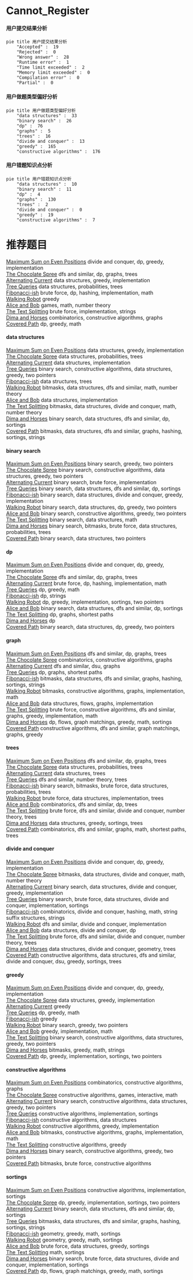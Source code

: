 # Cannot_Register
<!-- tabs:start -->
#### **用户提交结果分析**

```mermaid
pie title 用户提交结果分析
    "Accepted" :  19
    "Rejected" :  0
    "Wrong answer" :  28
    "Runtime error" :  1
    "Time limit exceeded" :  2
    "Memory limit exceeded" :  0
    "Compilation error" :  0
    "Partial" :  0
```
#### **用户做题类型偏好分析**

```mermaid
pie title 用户做题类型偏好分析
    "data structures" :  33
    "binary search" :  26
    "dp" :  76
    "graphs" :  5
    "trees" :  16
    "divide and conquer" :  13
    "greedy" :  165
    "constructive algorithms" :  176
```
#### **用户错题知识点分析**

```mermaid
pie title 用户错题知识点分析
    "data structures" :  10
    "binary search" :  11
    "dp" :  4
    "graphs" :  130
    "trees" :  2
    "divide and conquer" :  0
    "greedy" :  19
    "constructive algorithms" :  7
```
<!-- tabs:end -->
# 推荐题目
[Maximum Sum on Even Positions](http://codeforces.com/problemset/problem/1373/D)		divide and conquer,
                        dp,
                        greedy,
                        implementation		  
[The Chocolate Spree](http://codeforces.com/problemset/problem/633/F)		dfs and similar,
                        dp,
                        graphs,
                        trees		  
[Alternating Current](http://codeforces.com/problemset/problem/343/B)		data structures,
                        greedy,
                        implementation		  
[Tree Queries](http://codeforces.com/problemset/problem/1254/D)		data structures,
                        probabilities,
                        trees		  
[Fibonacci-ish](http://codeforces.com/problemset/problem/633/D)		brute force,
                        dp,
                        hashing,
                        implementation,
                        math		  
[Walking Robot](http://codeforces.com/problemset/problem/1154/D)		greedy		  
[Alice and Bob](http://codeforces.com/problemset/problem/346/A)		games,
                        math,
                        number theory		  
[The Text Splitting](http://codeforces.com/problemset/problem/612/A)		brute force,
                        implementation,
                        strings		  
[Dima and Horses](http://codeforces.com/problemset/problem/272/E)		combinatorics,
                        constructive algorithms,
                        graphs		  
[Covered Path](http://codeforces.com/problemset/problem/534/B)		dp,
                        greedy,
                        math		  
<!-- tabs:start -->
#### **data structures**
[Maximum Sum on Even Positions](http://codeforces.com/problemset/problem/343/B)		data structures,
                        greedy,
                        implementation		  
[The Chocolate Spree](http://codeforces.com/problemset/problem/1254/D)		data structures,
                        probabilities,
                        trees		  
[Alternating Current](http://codeforces.com/problemset/problem/633/H)		data structures,
                        implementation		  
[Tree Queries](https://codeforces.com/contest/1405/problem/E)		binary search,
                        constructive algorithms,
                        data structures,
                        greedy,
                        two pointers		  
[Fibonacci-ish](http://codeforces.com/problemset/problem/226/E)		data structures,
                        trees		  
[Walking Robot](http://codeforces.com/problemset/problem/633/G)		bitmasks,
                        data structures,
                        dfs and similar,
                        math,
                        number theory		  
[Alice and Bob](http://codeforces.com/problemset/problem/1163/B2)		data structures,
                        implementation		  
[The Text Splitting](http://codeforces.com/problemset/problem/1114/F)		bitmasks,
                        data structures,
                        divide and conquer,
                        math,
                        number theory		  
[Dima and Horses](http://codeforces.com/problemset/problem/246/E)		binary search,
                        data structures,
                        dfs and similar,
                        dp,
                        sortings		  
[Covered Path](http://codeforces.com/problemset/problem/1476/E)		bitmasks,
                        data structures,
                        dfs and similar,
                        graphs,
                        hashing,
                        sortings,
                        strings		  
#### **binary search**
[Maximum Sum on Even Positions](http://codeforces.com/problemset/problem/343/C)		binary search,
                        greedy,
                        two pointers		  
[The Chocolate Spree](https://codeforces.com/contest/1405/problem/E)		binary search,
                        constructive algorithms,
                        data structures,
                        greedy,
                        two pointers		  
[Alternating Current](http://codeforces.com/problemset/problem/487/A)		binary search,
                        brute force,
                        implementation		  
[Tree Queries](http://codeforces.com/problemset/problem/246/E)		binary search,
                        data structures,
                        dfs and similar,
                        dp,
                        sortings		  
[Fibonacci-ish](https://codeforces.com/contest/1440/problem/E)		binary search,
                        data structures,
                        divide and conquer,
                        greedy,
                        implementation		  
[Walking Robot](http://codeforces.com/problemset/problem/1492/C)		binary search,
                        data structures,
                        dp,
                        greedy,
                        two pointers		  
[Alice and Bob](http://codeforces.com/problemset/problem/1463/D)		binary search,
                        constructive algorithms,
                        greedy,
                        two pointers		  
[The Text Splitting](http://codeforces.com/problemset/problem/1490/G)		binary search,
                        data structures,
                        math		  
[Dima and Horses](http://codeforces.com/problemset/problem/1479/D)		binary search,
                        bitmasks,
                        brute force,
                        data structures,
                        probabilities,
                        trees		  
[Covered Path](http://codeforces.com/problemset/problem/1436/E)		binary search,
                        data structures,
                        two pointers		  
#### **dp**
[Maximum Sum on Even Positions](http://codeforces.com/problemset/problem/1373/D)		divide and conquer,
                        dp,
                        greedy,
                        implementation		  
[The Chocolate Spree](http://codeforces.com/problemset/problem/633/F)		dfs and similar,
                        dp,
                        graphs,
                        trees		  
[Alternating Current](http://codeforces.com/problemset/problem/633/D)		brute force,
                        dp,
                        hashing,
                        implementation,
                        math		  
[Tree Queries](http://codeforces.com/problemset/problem/534/B)		dp,
                        greedy,
                        math		  
[Fibonacci-ish](http://codeforces.com/problemset/problem/494/B)		dp,
                        strings		  
[Walking Robot](http://codeforces.com/problemset/problem/1304/C)		dp,
                        greedy,
                        implementation,
                        sortings,
                        two pointers		  
[Alice and Bob](http://codeforces.com/problemset/problem/246/E)		binary search,
                        data structures,
                        dfs and similar,
                        dp,
                        sortings		  
[The Text Splitting](http://codeforces.com/problemset/problem/346/D)		dp,
                        graphs,
                        shortest paths		  
[Dima and Horses](http://codeforces.com/problemset/problem/1453/F)		dp		  
[Covered Path](http://codeforces.com/problemset/problem/1492/C)		binary search,
                        data structures,
                        dp,
                        greedy,
                        two pointers		  
#### **graph**
[Maximum Sum on Even Positions](http://codeforces.com/problemset/problem/633/F)		dfs and similar,
                        dp,
                        graphs,
                        trees		  
[The Chocolate Spree](http://codeforces.com/problemset/problem/272/E)		combinatorics,
                        constructive algorithms,
                        graphs		  
[Alternating Current](http://codeforces.com/problemset/problem/1290/C)		dfs and similar,
                        dsu,
                        graphs		  
[Tree Queries](http://codeforces.com/problemset/problem/346/D)		dp,
                        graphs,
                        shortest paths		  
[Fibonacci-ish](http://codeforces.com/problemset/problem/1476/E)		bitmasks,
                        data structures,
                        dfs and similar,
                        graphs,
                        hashing,
                        sortings,
                        strings		  
[Walking Robot](http://codeforces.com/problemset/problem/388/B)		bitmasks,
                        constructive algorithms,
                        graphs,
                        implementation,
                        math		  
[Alice and Bob](http://codeforces.com/problemset/problem/280/D)		data structures,
                        flows,
                        graphs,
                        implementation		  
[The Text Splitting](http://codeforces.com/problemset/problem/1487/C)		brute force,
                        constructive algorithms,
                        dfs and similar,
                        graphs,
                        greedy,
                        implementation,
                        math		  
[Dima and Horses](http://codeforces.com/problemset/problem/1437/C)		dp,
                        flows,
                        graph matchings,
                        greedy,
                        math,
                        sortings		  
[Covered Path](http://codeforces.com/problemset/problem/1470/D)		constructive algorithms,
                        dfs and similar,
                        graph matchings,
                        graphs,
                        greedy		  
#### **trees**
[Maximum Sum on Even Positions](http://codeforces.com/problemset/problem/633/F)		dfs and similar,
                        dp,
                        graphs,
                        trees		  
[The Chocolate Spree](http://codeforces.com/problemset/problem/1254/D)		data structures,
                        probabilities,
                        trees		  
[Alternating Current](http://codeforces.com/problemset/problem/226/E)		data structures,
                        trees		  
[Tree Queries](http://codeforces.com/problemset/problem/348/B)		dfs and similar,
                        number theory,
                        trees		  
[Fibonacci-ish](http://codeforces.com/problemset/problem/1479/D)		binary search,
                        bitmasks,
                        brute force,
                        data structures,
                        probabilities,
                        trees		  
[Walking Robot](http://codeforces.com/problemset/problem/1511/C)		brute force,
                        data structures,
                        implementation,
                        trees		  
[Alice and Bob](http://codeforces.com/problemset/problem/1499/F)		combinatorics,
                        dfs and similar,
                        dp,
                        trees		  
[The Text Splitting](http://codeforces.com/problemset/problem/1491/E)		brute force,
                        dfs and similar,
                        divide and conquer,
                        number theory,
                        trees		  
[Dima and Horses](http://codeforces.com/problemset/problem/1466/D)		data structures,
                        greedy,
                        sortings,
                        trees		  
[Covered Path](http://codeforces.com/problemset/problem/1495/D)		combinatorics,
                        dfs and similar,
                        graphs,
                        math,
                        shortest paths,
                        trees		  
#### **divide and conquer**
[Maximum Sum on Even Positions](http://codeforces.com/problemset/problem/1373/D)		divide and conquer,
                        dp,
                        greedy,
                        implementation		  
[The Chocolate Spree](http://codeforces.com/problemset/problem/1114/F)		bitmasks,
                        data structures,
                        divide and conquer,
                        math,
                        number theory		  
[Alternating Current](https://codeforces.com/contest/1440/problem/E)		binary search,
                        data structures,
                        divide and conquer,
                        greedy,
                        implementation		  
[Tree Queries](http://codeforces.com/problemset/problem/1461/D)		binary search,
                        brute force,
                        data structures,
                        divide and conquer,
                        implementation,
                        sortings		  
[Fibonacci-ish](http://codeforces.com/problemset/problem/1466/G)		combinatorics,
                        divide and conquer,
                        hashing,
                        math,
                        string suffix structures,
                        strings		  
[Walking Robot](http://codeforces.com/problemset/problem/1490/D)		dfs and similar,
                        divide and conquer,
                        implementation		  
[Alice and Bob](https://codeforces.com/contest/1483/problem/C)		data structures,
                        divide and conquer,
                        dp		  
[The Text Splitting](http://codeforces.com/problemset/problem/1491/E)		brute force,
                        dfs and similar,
                        divide and conquer,
                        number theory,
                        trees		  
[Dima and Horses](http://codeforces.com/problemset/problem/1303/G)		data structures,
                        divide and conquer,
                        geometry,
                        trees		  
[Covered Path](http://codeforces.com/problemset/problem/1494/D)		constructive algorithms,
                        data structures,
                        dfs and similar,
                        divide and conquer,
                        dsu,
                        greedy,
                        sortings,
                        trees		  
#### **greedy**
[Maximum Sum on Even Positions](http://codeforces.com/problemset/problem/1373/D)		divide and conquer,
                        dp,
                        greedy,
                        implementation		  
[The Chocolate Spree](http://codeforces.com/problemset/problem/343/B)		data structures,
                        greedy,
                        implementation		  
[Alternating Current](http://codeforces.com/problemset/problem/1154/D)		greedy		  
[Tree Queries](http://codeforces.com/problemset/problem/534/B)		dp,
                        greedy,
                        math		  
[Fibonacci-ish](http://codeforces.com/problemset/problem/436/A)		greedy		  
[Walking Robot](http://codeforces.com/problemset/problem/343/C)		binary search,
                        greedy,
                        two pointers		  
[Alice and Bob](http://codeforces.com/problemset/problem/1209/A)		greedy,
                        implementation,
                        math		  
[The Text Splitting](https://codeforces.com/contest/1405/problem/E)		binary search,
                        constructive algorithms,
                        data structures,
                        greedy,
                        two pointers		  
[Dima and Horses](https://codeforces.com/contest/1464/problem/C)		bitmasks,
                        greedy,
                        math,
                        strings		  
[Covered Path](http://codeforces.com/problemset/problem/1304/C)		dp,
                        greedy,
                        implementation,
                        sortings,
                        two pointers		  
#### **constructive algorithms**
[Maximum Sum on Even Positions](http://codeforces.com/problemset/problem/272/E)		combinatorics,
                        constructive algorithms,
                        graphs		  
[The Chocolate Spree](http://codeforces.com/problemset/problem/1375/F)		constructive algorithms,
                        games,
                        interactive,
                        math		  
[Alternating Current](https://codeforces.com/contest/1405/problem/E)		binary search,
                        constructive algorithms,
                        data structures,
                        greedy,
                        two pointers		  
[Tree Queries](http://codeforces.com/problemset/problem/347/A)		constructive algorithms,
                        implementation,
                        sortings		  
[Fibonacci-ish](http://codeforces.com/problemset/problem/513/D2)		constructive algorithms,
                        data structures		  
[Walking Robot](http://codeforces.com/problemset/problem/1207/B)		constructive algorithms,
                        greedy,
                        implementation		  
[Alice and Bob](http://codeforces.com/problemset/problem/388/B)		bitmasks,
                        constructive algorithms,
                        graphs,
                        implementation,
                        math		  
[The Text Splitting](http://codeforces.com/problemset/problem/1493/A)		constructive algorithms,
                        greedy		  
[Dima and Horses](http://codeforces.com/problemset/problem/1463/D)		binary search,
                        constructive algorithms,
                        greedy,
                        two pointers		  
[Covered Path](https://codeforces.com/contest/1456/problem/B)		bitmasks,
                        brute force,
                        constructive algorithms		  
#### **sortings**
[Maximum Sum on Even Positions](http://codeforces.com/problemset/problem/347/A)		constructive algorithms,
                        implementation,
                        sortings		  
[The Chocolate Spree](http://codeforces.com/problemset/problem/1304/C)		dp,
                        greedy,
                        implementation,
                        sortings,
                        two pointers		  
[Alternating Current](http://codeforces.com/problemset/problem/246/E)		binary search,
                        data structures,
                        dfs and similar,
                        dp,
                        sortings		  
[Tree Queries](http://codeforces.com/problemset/problem/1476/E)		bitmasks,
                        data structures,
                        dfs and similar,
                        graphs,
                        hashing,
                        sortings,
                        strings		  
[Fibonacci-ish](https://codeforces.com/contest/1496/problem/C)		geometry,
                        greedy,
                        math,
                        sortings		  
[Walking Robot](http://codeforces.com/problemset/problem/1495/A)		geometry,
                        greedy,
                        math,
                        sortings		  
[Alice and Bob](http://codeforces.com/problemset/problem/1497/A)		brute force,
                        data structures,
                        greedy,
                        sortings		  
[The Text Splitting](http://codeforces.com/problemset/problem/1427/A)		math,
                        sortings		  
[Dima and Horses](http://codeforces.com/problemset/problem/1461/D)		binary search,
                        brute force,
                        data structures,
                        divide and conquer,
                        implementation,
                        sortings		  
[Covered Path](http://codeforces.com/problemset/problem/1437/C)		dp,
                        flows,
                        graph matchings,
                        greedy,
                        math,
                        sortings		  
<!-- tabs:end -->

